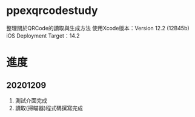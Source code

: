 # ppexqrcodestudy


整理關於QRCode的讀取與生成方法
使用Xcode版本：Version 12.2 (12B45b)
iOS Deployment Target：14.2

# 進度

## 20201209

1. 測試介面完成
1. 讀取(掃瞄器)程式碼撰寫完成
